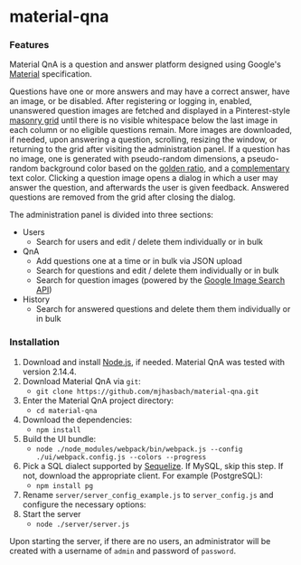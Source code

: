 # material-qna

### Features

Material QnA is a question and answer platform designed using Google's [Material](https://www.google.com/design/spec/what-is-material) specification. 

Questions have one or more answers and may have a correct answer, have an image, or be disabled. After registering or logging in, enabled, unanswered question images are fetched and displayed in a Pinterest-style [masonry grid](http://www.sitepoint.com/understanding-masonry-layout/) until there is no visible whitespace below the last image in each column or no eligible questions remain. More images are downloaded, if needed, upon answering a question, scrolling, resizing the window, or returning to the grid after visiting the administration panel. If a question has no image, one is generated with pseudo-random dimensions, a pseudo-random background color based on the [golden ratio](https://en.wikipedia.org/wiki/Golden_ratio), and a [complementary](https://en.wikipedia.org/wiki/Complementary_colors) text color. Clicking a question image opens a dialog in which a user may answer the question, and afterwards the user is given feedback. Answered questions are removed from the grid after closing the dialog.

The administration panel is divided into three sections:

- Users
    - Search for users and edit / delete them individually or in bulk
- QnA
    - Add questions one at a time or in bulk via JSON upload
    - Search for questions and edit / delete them individually or in bulk
    - Search for question images (powered by the [Google Image Search API](https://developers.google.com/image-search/v1/jsondevguide))
- History
    - Search for answered questions and delete them them individually or in bulk

### Installation

1. Download and install [Node.js](https://nodejs.org/en/download/), if needed. Material QnA was tested with version 2.14.4.
2. Download Material QnA via `git`:
    - `git clone https://github.com/mjhasbach/material-qna.git`
3. Enter the Material QnA project directory:
    - `cd material-qna`
4. Download the dependencies:
    - `npm install`
5. Build the UI bundle:
    - `node ./node_modules/webpack/bin/webpack.js --config ./ui/webpack.config.js --colors --progress`
6. Pick a SQL dialect supported by [Sequelize](http://docs.sequelizejs.com/). If MySQL, skip this step. If not, download the appropriate client. For example (PostgreSQL):
    - `npm install pg`
7. Rename `server/server_config_example.js` to `server_config.js` and configure the necessary options:
8. Start the server
    - `node ./server/server.js`

Upon starting the server, if there are no users, an administrator will be created with a username of `admin` and password of `password`.